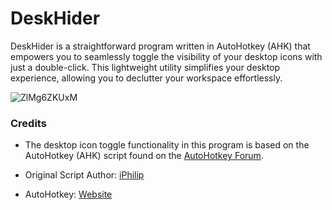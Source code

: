 # DeskHider
DeskHider is a straightforward program written in AutoHotkey (AHK) that empowers you to seamlessly toggle the visibility of your desktop icons with just a double-click. 
This lightweight utility simplifies your desktop experience, allowing you to declutter your workspace effortlessly.

![ZlMg6ZKUxM](https://github.com/iandiv/DeskHider/assets/28383248/e9ca6c31-938c-438b-a140-137c58fe9643)


### Credits

- The desktop icon toggle functionality in this program is based on the AutoHotkey (AHK) script found on the [AutoHotkey Forum](https://www.autohotkey.com/boards/viewtopic.php?t=79451).

- Original Script Author: [iPhilip](https://www.autohotkey.com/boards/memberlist.php?mode=viewprofile&u=155)

- AutoHotkey: [Website](https://www.autohotkey.com/)
